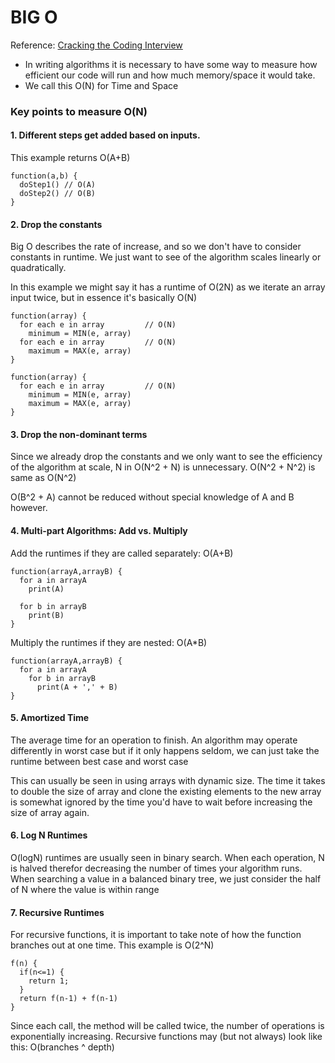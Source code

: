 # BIG O
Reference: [Cracking the Coding Interview](http://www.crackingthecodinginterview.com/)

- In writing algorithms it is necessary to have some way to measure how efficient our code will run and how much memory/space it would take.
- We call this O(N) for Time and Space

### Key points to measure O(N)

#### 1. Different steps get added based on inputs.

This example returns O(A+B)
```
function(a,b) {
  doStep1() // O(A)
  doStep2() // O(B)
}
```

#### 2. Drop the constants

Big O describes the rate of increase, and so we don't have to consider constants in runtime. We just want to see of the algorithm scales linearly or quadratically.

In this example we might say it has a runtime of O(2N) as we iterate an array input twice, but in essence it's basically O(N)
```
function(array) {
  for each e in array         // O(N)
    minimum = MIN(e, array)
  for each e in array         // O(N)
    maximum = MAX(e, array)
}

function(array) {
  for each e in array         // O(N)
    minimum = MIN(e, array)
    maximum = MAX(e, array)
}
```

#### 3. Drop the non-dominant terms

Since we already drop the constants and we only want to see the efficiency of the algorithm at scale, N in O(N^2 + N) is unnecessary.
O(N^2 + N^2) is same as O(N^2)

O(B^2 + A) cannot be reduced without special knowledge of A and B however.

#### 4. Multi-part Algorithms: Add vs. Multiply

Add the runtimes if they are called separately: O(A+B)
```
function(arrayA,arrayB) {
  for a in arrayA
    print(A)

  for b in arrayB
    print(B)
}
```

Multiply the runtimes if they are nested: O(A*B)
```
function(arrayA,arrayB) {
  for a in arrayA
    for b in arrayB
      print(A + ',' + B)
}
```
#### 5. Amortized Time

The average time for an operation to finish. An algorithm may operate differently in worst case but if it only happens seldom, we can just take the runtime between best case and worst case

This can usually be seen in using arrays with dynamic size. The time it takes to double the size of array and clone the existing elements to the new array is somewhat ignored by the time you'd have to wait before increasing the size of array again.

#### 6. Log N Runtimes

O(logN) runtimes are usually seen in binary search. When each operation, N is halved therefor decreasing the number of times your algorithm runs.
When searching a value in a balanced binary tree, we just consider the half of N where the value is within range


#### 7. Recursive Runtimes

For recursive functions, it is important to take note of how the function branches out at one time. This example is O(2^N)
```
f(n) {
  if(n<=1) {
    return 1;
  }
  return f(n-1) + f(n-1)
}
```
Since each call, the method will be called twice, the number of operations is exponentially increasing.
Recursive functions may (but not always) look like this: O(branches ^ depth)
